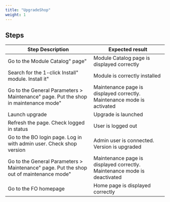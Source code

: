 ```yaml
---
title: "UpgradeShop"
weight: 1
---
```

## Steps
| Step Description | Expected result |
| ----- | ----- |
| Go to the Module Catalog" page" | Module Catalog page is displayed correctly |
| Search for the 1-click Install" module. Install it" | Module is correctly installed |
| Go to the General Parameters > Maintenance" page. Put the shop in maintenance mode" | Maintenance page is displayed correctly. Maintenance mode is activated |
| Launch upgrade | Upgrade is launched |
| Refresh the page. Check logged in status | User is logged out |
| Go to the BO login page. Log in with admin user. Check shop version | Admin user is connected. Version is upgraded |
| Go to the General Parameters > Maintenance" page. Put the shop out of maintenance mode" | Maintenance page is displayed correctly. Maintenance mode is deactivated |
| Go to the FO homepage | Home page is displayed correctly |
